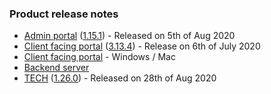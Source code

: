 ### Product release notes
* [Admin portal](/release-notes/admin) ([1.15.1](/release-notes/admin/v1.15.1)) - Released on 5th of Aug 2020
* [Client facing portal](/release-notes/portal) ([3.13.4](/release-notes/portal/v3.13)) - Release on 6th of July 2020
* [Client facing portal](https://help.deskdirector.com/article/4uzjpwaiou-dd-portal-changelog) - Windows / Mac
* [Backend server](https://help.deskdirector.com/article/5ml4ieesph-server-changelog)
* [TECH](/release-notes/tech) ([1.26.0](/release-notes/tech/v1.26)) - Released on 28th of Aug 2020
